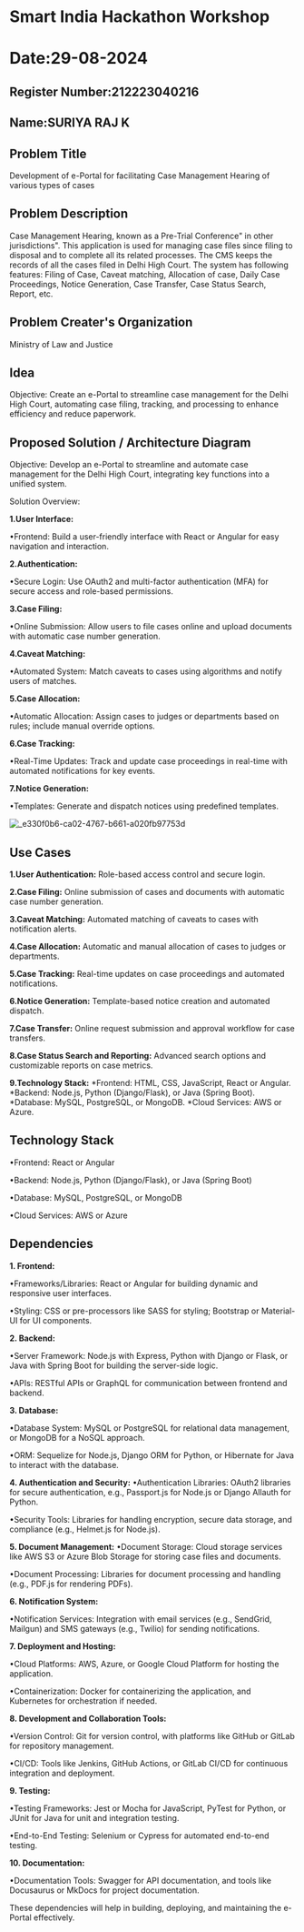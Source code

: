 # Smart India Hackathon Workshop
# Date:29-08-2024
## Register Number:212223040216
## Name:SURIYA RAJ K
## Problem Title
Development of e-Portal for facilitating Case Management Hearing of various types of cases
## Problem Description
Case Management Hearing, known as a Pre-Trial Conference" in other jurisdictions". This application is used for managing case files since filing to disposal and to complete all its related processes. The CMS keeps the records of all the cases filed in Delhi High Court. The system has following features: Filing of Case, Caveat matching, Allocation of case, Daily Case Proceedings, Notice Generation, Case Transfer, Case Status Search, Report, etc.
## Problem Creater's Organization
Ministry of Law and Justice

## Idea

Objective:
Create an e-Portal to streamline case management for the Delhi High Court, automating case filing, tracking, and processing to enhance efficiency and reduce paperwork.

## Proposed Solution / Architecture Diagram

Objective:
Develop an e-Portal to streamline and automate case management for the Delhi High Court, integrating key functions into a unified system.

Solution Overview:

**1.User Interface:**

•Frontend: Build a user-friendly interface with React or Angular for easy navigation and interaction.

**2.Authentication:**

•Secure Login: Use OAuth2 and multi-factor authentication (MFA) for secure access and role-based permissions.

**3.Case Filing:**

•Online Submission: Allow users to file cases online and upload documents with automatic case number generation.

**4.Caveat Matching:**

•Automated System: Match caveats to cases using algorithms and notify users of matches.

**5.Case Allocation:**

•Automatic Allocation: Assign cases to judges or departments based on rules; include manual override options.

**6.Case Tracking:**

•Real-Time Updates: Track and update case proceedings in real-time with automated notifications for key events.

**7.Notice Generation:**

•Templates: Generate and dispatch notices using predefined templates.



![_e330f0b6-ca02-4767-b661-a020fb97753d](https://github.com/user-attachments/assets/384db420-6ae7-4fa2-a340-72adb57e309c)



## Use Cases
**1.User Authentication:**
Role-based access control and secure login.

**2.Case Filing:**
Online submission of cases and documents with automatic case number generation.

**3.Caveat Matching:**
Automated matching of caveats to cases with notification alerts.

**4.Case Allocation:**
Automatic and manual allocation of cases to judges or departments.

**5.Case Tracking:**
Real-time updates on case proceedings and automated notifications.

**6.Notice Generation:**
Template-based notice creation and automated dispatch.

**7.Case Transfer:**
Online request submission and approval workflow for case transfers.

**8.Case Status Search and Reporting:**
Advanced search options and customizable reports on case metrics.

**9.Technology Stack:**
*Frontend: HTML, CSS, JavaScript, React or Angular.
*Backend: Node.js, Python (Django/Flask), or Java (Spring Boot).
*Database: MySQL, PostgreSQL, or MongoDB.
*Cloud Services: AWS or Azure.



## Technology Stack

•Frontend: React or Angular

•Backend: Node.js, Python (Django/Flask), or Java (Spring Boot)

•Database: MySQL, PostgreSQL, or MongoDB

•Cloud Services: AWS or Azure


## Dependencies

**1. Frontend:**

•Frameworks/Libraries: React or Angular for building dynamic and responsive user interfaces.

•Styling: CSS or pre-processors like SASS for styling; Bootstrap or Material-UI for UI components.

**2. Backend:**

•Server Framework: Node.js with Express, Python with Django or Flask, or Java with Spring Boot for building the server-side logic.

•APIs: RESTful APIs or GraphQL for communication between frontend and backend.

**3. Database:**

•Database System: MySQL or PostgreSQL for relational data management, or MongoDB for a NoSQL approach.

•ORM: Sequelize for Node.js, Django ORM for Python, or Hibernate for Java to interact with the database.

**4. Authentication and Security:**
•Authentication Libraries: OAuth2 libraries for secure authentication, e.g., Passport.js for Node.js or Django Allauth for Python.

•Security Tools: Libraries for handling encryption, secure data storage, and compliance (e.g., Helmet.js for Node.js).

**5. Document Management:**
•Document Storage: Cloud storage services like AWS S3 or Azure Blob Storage for storing case files and documents.

•Document Processing: Libraries for document processing and handling (e.g., PDF.js for rendering PDFs).

**6. Notification System:**

•Notification Services: Integration with email services (e.g., SendGrid, Mailgun) and SMS gateways (e.g., Twilio) for sending notifications.

**7. Deployment and Hosting:**

•Cloud Platforms: AWS, Azure, or Google Cloud Platform for hosting the application.

•Containerization: Docker for containerizing the application, and Kubernetes for orchestration if needed.

**8. Development and Collaboration Tools:**

•Version Control: Git for version control, with platforms like GitHub or GitLab for repository management.

•CI/CD: Tools like Jenkins, GitHub Actions, or GitLab CI/CD for continuous integration and deployment.

**9. Testing:**

•Testing Frameworks: Jest or Mocha for JavaScript, PyTest for Python, or JUnit for Java for unit and integration testing.

•End-to-End Testing: Selenium or Cypress for automated end-to-end testing.


**10. Documentation:**

•Documentation Tools: Swagger for API documentation, and tools like Docusaurus or MkDocs for project documentation.


These dependencies will help in building, deploying, and maintaining the e-Portal effectively.

